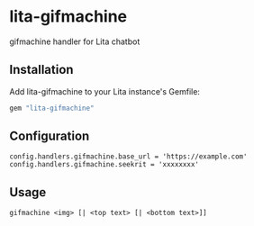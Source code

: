 # lita-gifmachine

gifmachine handler for Lita chatbot

## Installation

Add lita-gifmachine to your Lita instance's Gemfile:

``` ruby
gem "lita-gifmachine"
```

## Configuration

```
config.handlers.gifmachine.base_url = 'https://example.com'
config.handlers.gifmachine.seekrit = 'xxxxxxxx'
```

## Usage

```
gifmachine <img> [| <top text> [| <bottom text>]]
```
